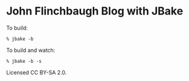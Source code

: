# John Flinchbaugh Blog with JBake

To build:

```
% jbake -b
```

To build and watch:
```
% jbake -b -s
```

Licensed CC BY-SA 2.0.


